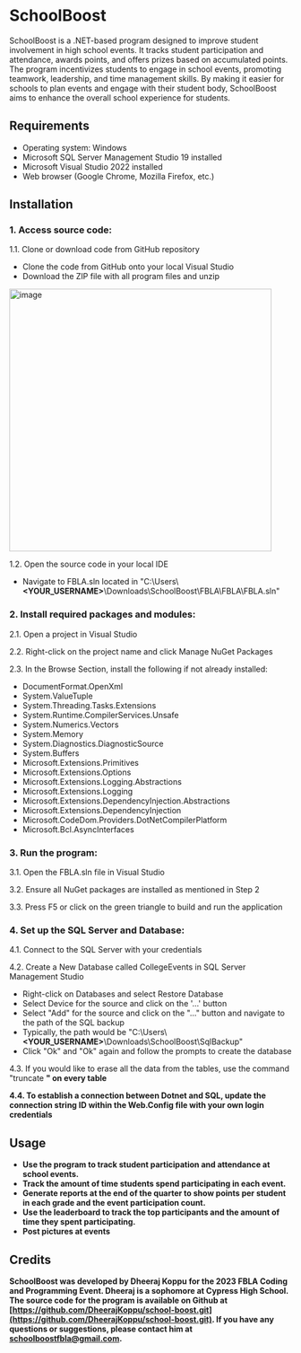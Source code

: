 # SchoolBoost

SchoolBoost is a .NET-based program designed to improve student involvement in high school events. It tracks student participation and attendance, awards points, and offers prizes based on accumulated points. The program incentivizes students to engage in school events, promoting teamwork, leadership, and time management skills. By making it easier for schools to plan events and engage with their student body, SchoolBoost aims to enhance the overall school experience for students.

## Requirements
- Operating system: Windows
- Microsoft SQL Server Management Studio 19 installed
- Microsoft Visual Studio 2022 installed
- Web browser (Google Chrome, Mozilla Firefox, etc.)

## Installation

### 1. Access source code:

1.1. Clone or download code from GitHub repository
  - Clone the code from GitHub onto your local Visual Studio
  - Download the ZIP file with all program files and unzip
<img width="468" alt="image" src="https://user-images.githubusercontent.com/67035348/232840991-a8c0ab5b-c03d-436b-bc5e-4edbfbb35197.png">


1.2. Open the source code in your local IDE
  - Navigate to FBLA.sln located in "C:\Users\\**<YOUR_USERNAME>**\Downloads\SchoolBoost\FBLA\FBLA\FBLA.sln"

### 2. Install required packages and modules:

2.1. Open a project in Visual Studio

2.2. Right-click on the project name and click Manage NuGet Packages

2.3. In the Browse Section, install the following if not already installed:

- DocumentFormat.OpenXml
- System.ValueTuple
- System.Threading.Tasks.Extensions
- System.Runtime.CompilerServices.Unsafe
- System.Numerics.Vectors
- System.Memory
- System.Diagnostics.DiagnosticSource
- System.Buffers
- Microsoft.Extensions.Primitives
- Microsoft.Extensions.Options
- Microsoft.Extensions.Logging.Abstractions
- Microsoft.Extensions.Logging
- Microsoft.Extensions.DependencyInjection.Abstractions
- Microsoft.Extensions.DependencyInjection
- Microsoft.CodeDom.Providers.DotNetCompilerPlatform
- Microsoft.Bcl.AsyncInterfaces

### 3. Run the program:

3.1. Open the FBLA.sln file in Visual Studio

3.2. Ensure all NuGet packages are installed as mentioned in Step 2

3.3. Press F5 or click on the green triangle to build and run the application

### 4. Set up the SQL Server and Database:

4.1. Connect to the SQL Server with your credentials

4.2. Create a New Database called CollegeEvents in SQL Server Management Studio
  - Right-click on Databases and select Restore Database
  - Select Device for the source and click on the '...' button
  - Select "Add" for the source and click on the "..." button and navigate to the path of the SQL backup
  - Typically, the path would be "C:\Users\\**<YOUR_USERNAME>**\Downloads\SchoolBoost\SqlBackup"
  - Click "Ok" and "Ok" again and follow the prompts to create the database

4.3. If you would like to erase all the data from the tables, use the command "truncate **<TABLE NAME>**" on every table

4.4. To establish a connection between Dotnet and SQL, update the connection string ID within the Web.Config file with your own login credentials

## Usage

- Use the program to track student participation and attendance at school events.
- Track the amount of time students spend participating in each event.
- Generate reports at the end of the quarter to show points per student in each grade and the event participation count.
- Use the leaderboard to track the top participants and the amount of time they spent participating.
- Post pictures at events

## Credits

SchoolBoost was developed by Dheeraj Koppu for the 2023 FBLA Coding and Programming Event. Dheeraj is a sophomore at Cypress High School. The source code for the program is available on Github at [https://github.com/DheerajKoppu/school-boost.git](https://github.com/DheerajKoppu/school-boost.git). If you have any questions or suggestions, please contact him at [schoolboostfbla@gmail.com](mailto:schoolboostfbla@gmail.com).
